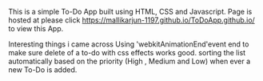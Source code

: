 This is a simple To-Do App built using HTML, CSS and Javascript.
Page is hosted at please click https://mallikarjun-1197.github.io/ToDoApp.github.io/ to view this App.

Interesting things i came across 
  Using 'webkitAnimationEnd'event end to make sure delete of a to-do with css effects works good.
  sorting the list automatically based on the priority (High , Medium and Low) when ever a new To-Do is added.
